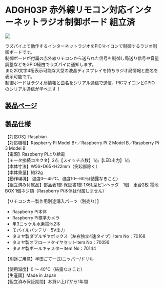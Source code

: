 # ADGH03P 赤外線リモコン対応インターネットラジオ制御ボード 組立済

![](https://bit-trade-one.co.jp/wp/wp-content/uploads/2017/03/4d01b66baa0b89c3b45c2e0da41209dc.png)  

ラズパイ上で動作するインターネットラジオをPICマイコンで制御するラジオ制御ボードです。  
制御ボードが付属の赤外線リモコンから送られた信号を制御し局送り信号や音量調整などをGPIO経由でラズパイに通知します。  
また20文字4桁表示可能な大型の液晶ディスプレイを持ちラジオ局情報と曲名を表示可能です。  
制御ボードはラジオ局情報と曲名をシリアル通信で送信、PICマイコンとGPIOのシリアル通信が学べます！  

## [製品ページ](https://bit-trade-one.co.jp/product/picraspi/adgh03/)

## 製品仕様

【対応OS】Raspbian  
【対応機種】Raspberry Pi Model B+／Raspberry Pi 2 Model B／Raspberry Pi 3 Model B  
【電源】Raspberry Piより給電  
【モータ接続コネクタ】2点【スイッチ点数】1点【LED出力】1点  
【本体寸法】W56×D65×H22mm（突起部除く）  
【本体重量】約22g  
【動作環境】 温度0～45℃、湿度10～60％(結露なきこと）  
【組立済み付属品】部品表1部 保証書1部 1X6L型ピンヘッダ　1個　車台2枚 電池BOX 1個ネジ類（Raspberry Pi本体は付属しません）  

【リモコンカー製作用別途購入パーツ（別売り）】
 - Raspberry Pi本体
 - Raspberry Pi標準カメラ
 - 単3ニッケル水素電池2本
 - モバイルバッテリー5V出力
 - タミヤ製ダブルギヤボックス（左右独立4速タイプ）Item No：70168
 - タミヤ製オフロードタイヤセットItem No：70096
 - タミヤ製ボールキャスターItem No：70144

【別途ご用意】半田ごて一式/ニッパー/ドリル

【使用温度】0 ～ 40℃（結露なきこと）  
【生産国】Made in Japan  
【組立済み保証期間】お買い上げから1年間
